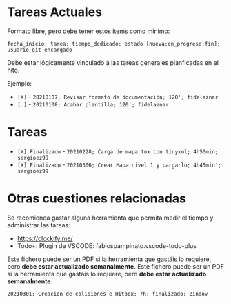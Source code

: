 # Tareas Actuales
Formato libre, pero debe tener estos items como mínimo:

`fecha_inicio; tarea; tiempo_dedicado; estado [nueva;en_progreso;fin]; usuario_git_encargado`

Debe estar lógicamente vinculado a las tareas generales planficadas en el hito.

Ejemplo:

* `[X]` - `20210107; Revisar formato de documentación; 120'; fidelaznar`
* `[.]` - `20210108; Acabar plantilla; 120'; fidelaznar`

# Tareas 

* `[X] Finalizado` - `20210228; Carga de mapa tmx con tinyxml; 4h50min; sergioez99`
* `[X] Finalizado` - `20210306; Crear Mapa nivel 1 y cargarlo; 4h45min'; sergioez99`


# Otras cuestiones relacionadas
Se recomienda gastar alguna herramienta que permita medir el tiempo y administrar las tareas:

* https://clockify.me/
* Todo+: Plugin de VSCODE: fabiospampinato.vscode-todo-plus

Este fichero puede ser un PDF si la herramienta que gastáis lo requiere, pero **debe estar actualizado semanalmente**.
Este fichero puede ser un PDF si la herramienta que gastáis lo requiere, pero **debe estar actualizado semanalmente**.

`20210301; Creacion de colisiones e Hitbox; 7h; finalizado; Zindov`
